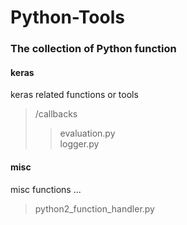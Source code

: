 # Python-Tools
### The collection of Python function

#### keras  
keras related functions or tools  
> /callbacks
>> evaluation.py  
>> logger.py  

#### misc  
misc functions ...  
> python2_function_handler.py  

